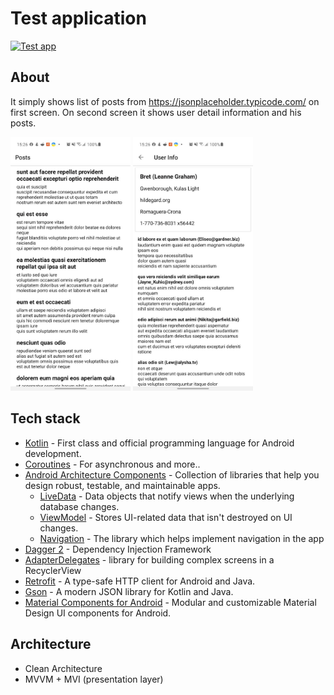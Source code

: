 # Test application
[![Test app](https://img.shields.io/badge/Test-app.svg?style=for-the-badge&logo=android)](https://github.com/evstropovv/Test-app/blob/master/apk/app-debug.apk)

## About
It simply shows list of posts from https://jsonplaceholder.typicode.com/ on first screen. On second screen it shows user detail information and his posts.


<img src="https://github.com/evstropovv/Test-app/blob/master/screenshots/1.jpeg" width="192">  <img src="https://github.com/evstropovv/Test-app/blob/master/screenshots/2.jpeg" width="192">

## Tech stack
- [Kotlin](https://kotlinlang.org/) - First class and official programming language for Android development.
- [Coroutines](https://kotlinlang.org/docs/reference/coroutines-overview.html) - For asynchronous and more..
- [Android Architecture Components](https://developer.android.com/topic/libraries/architecture) - Collection of libraries that help you design robust, testable, and maintainable apps.
  - [LiveData](https://developer.android.com/topic/libraries/architecture/livedata) - Data objects that notify views when the underlying database changes.
  - [ViewModel](https://developer.android.com/topic/libraries/architecture/viewmodel) - Stores UI-related data that isn't destroyed on UI changes. 
  - [Navigation](https://developer.android.com/guide/navigation) - The library which helps implement navigation in the app
- [Dagger 2](https://dagger.dev/) - Dependency Injection Framework
- [AdapterDelegates](https://github.com/sockeqwe/AdapterDelegates) - library for building complex screens in a RecyclerView
- [Retrofit](https://square.github.io/retrofit/) - A type-safe HTTP client for Android and Java.
- [Gson](https://github.com/google/gson) - A modern JSON library for Kotlin and Java.
- [Material Components for Android](https://github.com/material-components/material-components-android) - Modular and customizable Material Design UI components for Android.

## Architecture
 - Clean Architecture
 - MVVM + MVI (presentation layer)
